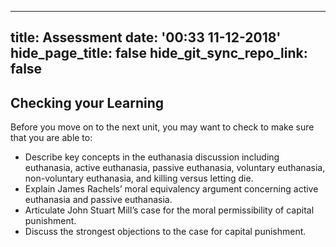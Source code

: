 
---
title: Assessment
date: '00:33 11-12-2018'
hide_page_title: false
hide_git_sync_repo_link: false
---

Checking your Learning
----------------------

Before you move on to the next unit, you may want to check to make sure that you
are able to:
-   Describe key concepts in the euthanasia discussion including euthanasia, active euthanasia, passive euthanasia, voluntary euthanasia, non-voluntary euthanasia, and killing versus letting die.
-   Explain James Rachels’ moral equivalency argument concerning active euthanasia and passive euthanasia.
-   Articulate John Stuart Mill’s case for the moral permissibility of capital punishment.
-   Discuss the strongest objections to the case for capital punishment.
